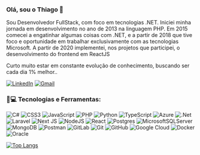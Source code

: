 ### Olá, sou o Thiago 👋

Sou Desenvolvedor FullStack, com foco em tecnologias .NET. Iniciei minha jornada em desenvolvimento no ano de 2013 na linguagem PHP. Em 2015 comecei a engatinhar algumas coisas com .NET, e a partir de 2018 que tive foco e oportunidade em trabalhar exclusivamente com as tecnologias Microsoft. A partir de 2020 implementei, nos projetos que participei, o desenvolvimento do frontend em ReactJS

Curto muito estar em constante evolução de conhecimento, buscando ser cada dia 1% melhor..

[![LinkedIn](https://img.shields.io/badge/LinkedIn-0A66C2.svg?style=for-the-badge&logo=LinkedIn&logoColor=white)](https://linkedin.com/in/thiago-sonza-10a408196) [![Gmail](https://img.shields.io/badge/Gmail-EA4335.svg?style=for-the-badge&logo=Gmail&logoColor=white)](mailto:email@provedor.com.br)

### 🚀💻 Tecnologias e Ferramentas:
![C#](https://img.shields.io/badge/c%23-%23239120.svg?style=for-the-badge&logo=c-sharp&logoColor=white) ![CSS3](https://img.shields.io/badge/css3-%231572B6.svg?style=for-the-badge&logo=css3&logoColor=white) ![JavaScript](https://img.shields.io/badge/javascript-%23323330.svg?style=for-the-badge&logo=javascript&logoColor=%23F7DF1E) ![PHP](https://img.shields.io/badge/php-%23777BB4.svg?style=for-the-badge&logo=php&logoColor=white) ![Python](https://img.shields.io/badge/python-3670A0?style=for-the-badge&logo=python&logoColor=ffdd54) ![TypeScript](https://img.shields.io/badge/typescript-%23007ACC.svg?style=for-the-badge&logo=typescript&logoColor=white) ![Azure](https://img.shields.io/badge/azure-%230072C6.svg?style=for-the-badge&logo=azure-devops&logoColor=white) ![.Net](https://img.shields.io/badge/.NET-5C2D91?style=for-the-badge&logo=.net&logoColor=white) ![Laravel](https://img.shields.io/badge/laravel-%23FF2D20.svg?style=for-the-badge&logo=laravel&logoColor=white) ![Next JS](https://img.shields.io/badge/Next-black?style=for-the-badge&logo=next.js&logoColor=white) ![NodeJS](https://img.shields.io/badge/node.js-6DA55F?style=for-the-badge&logo=node.js&logoColor=white) ![React](https://img.shields.io/badge/react-%2320232a.svg?style=for-the-badge&logo=react&logoColor=%2361DAFB) ![Postgres](https://img.shields.io/badge/postgres-%23316192.svg?style=for-the-badge&logo=postgresql&logoColor=white) ![MicrosoftSQLServer](https://img.shields.io/badge/Microsoft%20SQL%20Sever-CC2927?style=for-the-badge&logo=microsoft%20sql%20server&logoColor=white) ![MongoDB](https://img.shields.io/badge/MongoDB-%234ea94b.svg?style=for-the-badge&logo=mongodb&logoColor=white) ![Postman](https://img.shields.io/badge/Postman-FF6C37.svg?style=for-the-badge&logo=Postman&logoColor=white) ![GitLab](https://img.shields.io/badge/GitLab-FC6D26.svg?style=for-the-badge&logo=GitLab&logoColor=white) ![Git](https://img.shields.io/badge/Git-F05032.svg?style=for-the-badge&logo=Git&logoColor=white) ![GitHub](https://img.shields.io/badge/GitHub-181717.svg?style=for-the-badge&logo=GitHub&logoColor=white) ![Google Cloud](https://img.shields.io/badge/Google%20Cloud-4285F4.svg?style=for-the-badge&logo=Google-Cloud&logoColor=white) ![Docker](https://img.shields.io/badge/Docker-2496ED.svg?style=for-the-badge&logo=Docker&logoColor=white) ![Oracle](https://img.shields.io/badge/Oracle-F80000.svg?style=for-the-badge&logo=Oracle&logoColor=white)


[![Top Langs](https://github-readme-stats.vercel.app/api/top-langs/?username=ThiagoSonza)](https://github.com/ThiagoSonza/github-readme-stats)

